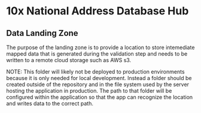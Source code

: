 # 10x National Address Database Hub

## Data Landing Zone

The purpose of the landing zone is to provide a location to store intemediate mapped data that is generated during the validation step and needs to be written to a remote cloud storage such as AWS s3.

NOTE: This folder will likely not be deployed to production environments because it is only needed for local development. Instead a folder should be created outside of the repository and in the file system used by the server hosting the application in production. The path to that folder will be configured within the application so that the app can recognize the location and writes data to the correct path.
